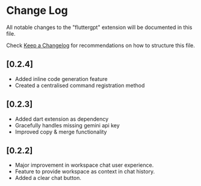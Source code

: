 # Change Log

All notable changes to the "fluttergpt" extension will be documented in this file.

Check [Keep a Changelog](http://keepachangelog.com/) for recommendations on how to structure this file.

## [0.2.4]

- Added inline code generation feature
- Created a centralised command registration method

## [0.2.3]

- Added dart extension as dependency
- Gracefully handles missing gemini api key
- Improved copy & merge functionality

## [0.2.2]

- Major improvement in workspace chat user experience.
- Feature to provide workspace as context in chat history.
- Added a clear chat button.